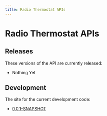 ```yaml
---
title: Radio Thermostat APIs
---
```


Radio Thermostat APIs
=====================

Releases
--------

These versions of the API are currently released:

* Nothing Yet

Development
-----------

The site for the current development code:

* [0.0.1-SNAPSHOT](0.0.1-SNAPSHOT/)
